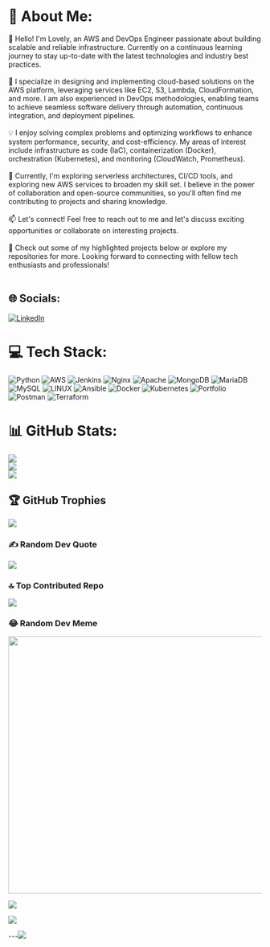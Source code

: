 # 💫 About Me:
👋 Hello! I'm Lovely, an AWS and DevOps Engineer passionate about building scalable and reliable infrastructure. Currently on a continuous learning journey to stay up-to-date with the latest technologies and industry best practices.<br><br>🚀 I specialize in designing and implementing cloud-based solutions on the AWS platform, leveraging services like EC2, S3, Lambda, CloudFormation, and more. I am also experienced in DevOps methodologies, enabling teams to achieve seamless software delivery through automation, continuous integration, and deployment pipelines.<br><br>💡 I enjoy solving complex problems and optimizing workflows to enhance system performance, security, and cost-efficiency. My areas of interest include infrastructure as code (IaC), containerization (Docker), orchestration (Kubernetes), and monitoring (CloudWatch, Prometheus).<br><br>🌱 Currently, I'm exploring serverless architectures, CI/CD tools, and exploring new AWS services to broaden my skill set. I believe in the power of collaboration and open-source communities, so you'll often find me contributing to projects and sharing knowledge.<br><br>📫 Let's connect! Feel free to reach out to me and let's discuss exciting opportunities or collaborate on interesting projects.<br><br>🔗 Check out some of my highlighted projects below or explore my repositories for more. Looking forward to connecting with fellow tech enthusiasts and professionals!<br><br>


## 🌐 Socials:
[![LinkedIn](https://img.shields.io/badge/LinkedIn-%230077B5.svg?logo=linkedin&logoColor=white)](https://linkedin.com/in/lovely7027) 

# 💻 Tech Stack:
![Python](https://img.shields.io/badge/python-3670A0?style=for-the-badge&logo=python&logoColor=ffdd54) ![AWS](https://img.shields.io/badge/AWS-%23FF9900.svg?style=for-the-badge&logo=amazon-aws&logoColor=white) ![Jenkins](https://img.shields.io/badge/jenkins-%232C5263.svg?style=for-the-badge&logo=jenkins&logoColor=white) ![Nginx](https://img.shields.io/badge/nginx-%23009639.svg?style=for-the-badge&logo=nginx&logoColor=white) ![Apache](https://img.shields.io/badge/apache-%23D42029.svg?style=for-the-badge&logo=apache&logoColor=white) ![MongoDB](https://img.shields.io/badge/MongoDB-%234ea94b.svg?style=for-the-badge&logo=mongodb&logoColor=white) ![MariaDB](https://img.shields.io/badge/MariaDB-003545?style=for-the-badge&logo=mariadb&logoColor=white) ![MySQL](https://img.shields.io/badge/mysql-%2300f.svg?style=for-the-badge&logo=mysql&logoColor=white) ![LINUX](https://img.shields.io/badge/Linux-FCC624?style=for-the-badge&logo=linux&logoColor=black) ![Ansible](https://img.shields.io/badge/ansible-%231A1918.svg?style=for-the-badge&logo=ansible&logoColor=white) ![Docker](https://img.shields.io/badge/docker-%230db7ed.svg?style=for-the-badge&logo=docker&logoColor=white) ![Kubernetes](https://img.shields.io/badge/kubernetes-%23326ce5.svg?style=for-the-badge&logo=kubernetes&logoColor=white) ![Portfolio](https://img.shields.io/badge/Portfolio-%23000000.svg?style=for-the-badge&logo=firefox&logoColor=#FF7139) ![Postman](https://img.shields.io/badge/Postman-FF6C37?style=for-the-badge&logo=postman&logoColor=white) ![Terraform](https://img.shields.io/badge/terraform-%235835CC.svg?style=for-the-badge&logo=terraform&logoColor=white)
# 📊 GitHub Stats:
![](https://github-readme-stats.vercel.app/api?username=lovely7027&theme=blue-green&hide_border=false&include_all_commits=false&count_private=false)<br/>
![](https://github-readme-streak-stats.herokuapp.com/?user=lovely7027&theme=blue-green&hide_border=false)<br/>
![](https://github-readme-stats.vercel.app/api/top-langs/?username=lovely7027&theme=blue-green&hide_border=false&include_all_commits=false&count_private=false&layout=compact)

## 🏆 GitHub Trophies
![](https://github-profile-trophy.vercel.app/?username=lovely7027&theme=radical&no-frame=false&no-bg=true&margin-w=4)

### ✍️ Random Dev Quote
![](https://quotes-github-readme.vercel.app/api?type=horizontal&theme=radical)

### 🔝 Top Contributed Repo
![](https://github-contributor-stats.vercel.app/api?username=lovely7027&limit=5&theme=radical&combine_all_yearly_contributions=true)

### 😂 Random Dev Meme
<img src="https://rm.up.railway.app/" width="512px"/>


[![](https://visitcount.itsvg.in/api?id=lovely7027&label=Profile%20Views&icon=2&pretty=false)](https://visitcount.itsvg.in)

<a href="https://visitcount.itsvg.in">
  <img src="https://visitcount.itsvg.in/api?id=lovely7027&label=Profile%20Views&icon=2&pretty=false" />
</a>

---[![](https://visitcount.itsvg.in/api?id=lovely7027&icon=0&color=0)](https://visitcount.itsvg.in)

<!-- Proudly created with GPRM ( https://gprm.itsvg.in ) -->
